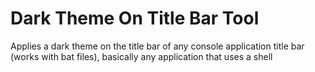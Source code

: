 # Dark Theme On Title Bar Tool
Applies a dark theme on the title bar of any console application title bar (works with bat files), basically any application that uses a shell
